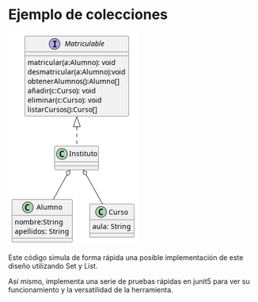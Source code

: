 # Ejemplo de colecciones

<img src="img/agregacion.png" />

Este código simula de forma rápida una posible implementación de este diseño utilizando Set y List.

Así mismo, implementa una serie de pruebas rápidas en junit5 para ver su funcionamiento y la versatilidad de la herramienta.